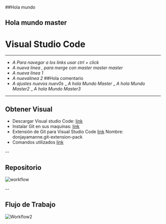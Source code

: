 ##Hola mundo
## Hola mundo master

Visual Studio Code
============
____

- _A  Para navegar a los links usar ctrl + click_
- _A nueva linea , para merge con master master master_
- _A nueva linea 1_
- _A nuevalinea 2_
##Hola comentario
- _A ajustes nuevos nuev0s_
_ _A hola Mundo Master_
_ _A hola Mundo Master2_
_ _A hola Mundo Master3_


___

## Obtener Visual
- Descargar Visual studio Code: [link](https://code.visualstudio.com)
- Instalar Git en sus maquinas: [link](https://git-scm.com)
- Extensión de Git para Visual Studio Code [link](https://marketplace.visualstudio.com/items?itemName=donjayamanne.git-extension-pack) Nombre: donjayamanne.git-extension-pack
- Comandos utilizados [link](Comandos.md)


--

## Repositorio
![workflow](https://user-images.githubusercontent.com/10679591/83679795-9965e480-a5a5-11ea-9992-6be3c0676e78.png)

--

## Flujo de Trabajo
![Workflow2](https://user-images.githubusercontent.com/10679591/83680032-fd88a880-a5a5-11ea-9f31-28841b2bc441.png)



